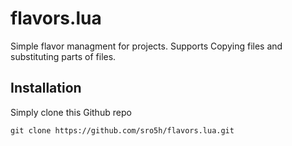 # flavors.lua
Simple flavor managment for projects. Supports Copying files and substituting
parts of files.

## Installation
Simply clone this Github repo
~~~
git clone https://github.com/sro5h/flavors.lua.git
~~~
